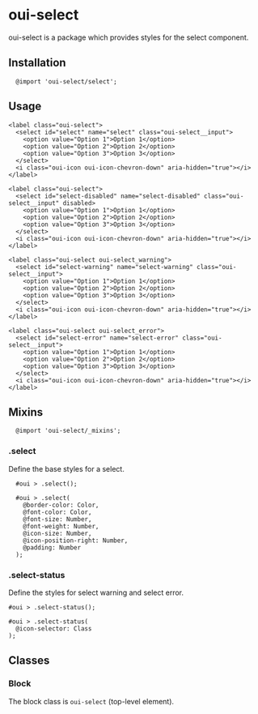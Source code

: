 # oui-select

<component-status cx-design="partial" ux="rc"></component-status>

oui-select is a package which provides styles for the select component.

## Installation

```less
  @import 'oui-select/select';
```

## Usage

```html:preview
<label class="oui-select">
  <select id="select" name="select" class="oui-select__input">
    <option value="Option 1">Option 1</option>
    <option value="Option 2">Option 2</option>
    <option value="Option 3">Option 3</option>
  </select>
  <i class="oui-icon oui-icon-chevron-down" aria-hidden="true"></i>
</label>

<label class="oui-select">
  <select id="select-disabled" name="select-disabled" class="oui-select__input" disabled>
    <option value="Option 1">Option 1</option>
    <option value="Option 2">Option 2</option>
    <option value="Option 3">Option 3</option>
  </select>
  <i class="oui-icon oui-icon-chevron-down" aria-hidden="true"></i>
</label>

<label class="oui-select oui-select_warning">
  <select id="select-warning" name="select-warning" class="oui-select__input">
    <option value="Option 1">Option 1</option>
    <option value="Option 2">Option 2</option>
    <option value="Option 3">Option 3</option>
  </select>
  <i class="oui-icon oui-icon-chevron-down" aria-hidden="true"></i>
</label>

<label class="oui-select oui-select_error">
  <select id="select-error" name="select-error" class="oui-select__input">
    <option value="Option 1">Option 1</option>
    <option value="Option 2">Option 2</option>
    <option value="Option 3">Option 3</option>
  </select>
  <i class="oui-icon oui-icon-chevron-down" aria-hidden="true"></i>
</label>
```
## Mixins

```less
  @import 'oui-select/_mixins';
```

### .select

Define the base styles for a select.

```less
  #oui > .select();
```

```less
  #oui > .select(
    @border-color: Color,
    @font-color: Color,
    @font-size: Number,
    @font-weight: Number,
    @icon-size: Number,
    @icon-position-right: Number,
    @padding: Number
  );
```

### .select-status

Define the styles for select warning and select error.

```less
#oui > .select-status();
```

```less
#oui > .select-status(
  @icon-selector: Class
);
```

## Classes

### Block

The block class is `oui-select` (top-level element).
